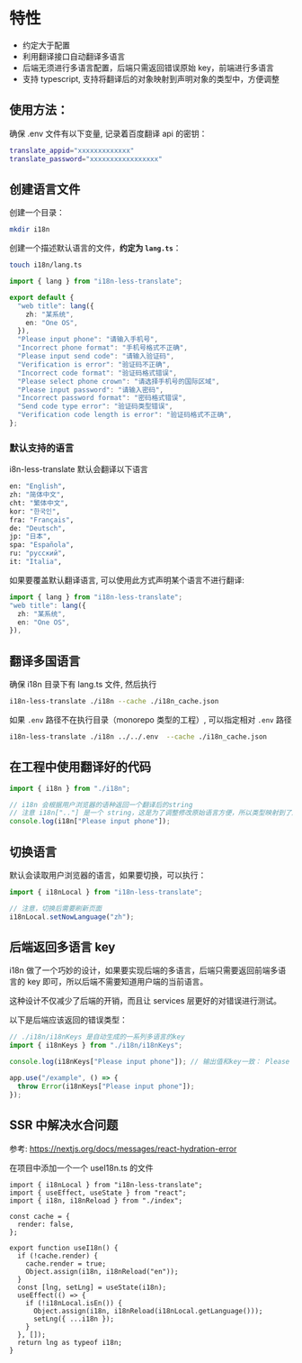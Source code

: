 # 特性

- 约定大于配置
- 利用翻译接口自动翻译多语言
- 后端无须进行多语言配置，后端只需返回错误原始 key，前端进行多语言
- 支持 typescript, 支持将翻译后的对象映射到声明对象的类型中，方便调整

## 使用方法：

确保 .env 文件有以下变量, 记录着百度翻译 api 的密钥：

```sh
translate_appid="xxxxxxxxxxxxx"
translate_password="xxxxxxxxxxxxxxxxx"
```

## 创建语言文件

创建一个目录：

```sh
mkdir i18n
```

创建一个描述默认语言的文件，**约定为 `lang.ts`**：

```sh
touch i18n/lang.ts
```

```typescript
import { lang } from "i18n-less-translate";

export default {
  "web title": lang({
    zh: "某系统",
    en: "One OS",
  }),
  "Please input phone": "请输入手机号",
  "Incorrect phone format": "手机号格式不正确",
  "Please input send code": "请输入验证码",
  "Verification is error": "验证码不正确",
  "Incorrect code format": "验证码格式错误",
  "Please select phone crown": "请选择手机号的国际区域",
  "Please input password": "请输入密码",
  "Incorrect password format": "密码格式错误",
  "Send code type error": "验证码类型错误",
  "Verification code length is error": "验证码格式不正确",
};
```

### 默认支持的语言

i8n-less-translate 默认会翻译以下语言

```sh
en: "English",
zh: "简体中文",
cht: "繁体中文",
kor: "한국인",
fra: "Français",
de: "Deutsch",
jp: "日本",
spa: "Española",
ru: "русский",
it: "Italia",
```

如果要覆盖默认翻译语言, 可以使用此方式声明某个语言不进行翻译:

```typescript
import { lang } from "i18n-less-translate";
"web title": lang({
  zh: "某系统",
  en: "One OS",
}),
```

## 翻译多国语言

确保 i18n 目录下有 lang.ts 文件, 然后执行

```sh
i18n-less-translate ./i18n --cache ./i18n_cache.json
```

如果 `.env` 路径不在执行目录（monorepo 类型的工程）, 可以指定相对 `.env` 路径

```sh
i18n-less-translate ./i18n ../../.env  --cache ./i18n_cache.json
```

## 在工程中使用翻译好的代码

```typescript
import { i18n } from "./i18n";

// i18n 会根据用户浏览器的语种返回一个翻译后的string
// 注意 i18n[".."] 是一个 string，这是为了调整修改原始语言方便，所以类型映射到了原始文件中
console.log(i18n["Please input phone"]);
```

## 切换语言

默认会读取用户浏览器的语言，如果要切换，可以执行：

```typescript
import { i18nLocal } from "i18n-less-translate";

// 注意，切换后需要刷新页面
i18nLocal.setNowLanguage("zh");
```

## 后端返回多语言 key

i18n 做了一个巧妙的设计，如果要实现后端的多语言，后端只需要返回前端多语言的 key 即可，所以后端不需要知道用户端的当前语言。

这种设计不仅减少了后端的开销，而且让 services 层更好的对错误进行测试。

以下是后端应该返回的错误类型：

```typescript
// ./i18n/i18nKeys 是自动生成的一系列多语言的key
import { i18nKeys } from "./i18n/i18nKeys";

console.log(i18nKeys["Please input phone"]); // 输出值和key一致： Please input phone

app.use("/example", () => {
  throw Error(i18nKeys["Please input phone"]);
});
```

## SSR 中解决水合问题

参考: https://nextjs.org/docs/messages/react-hydration-error

在项目中添加一个一个 useI18n.ts 的文件

```tsx
import { i18nLocal } from "i18n-less-translate";
import { useEffect, useState } from "react";
import { i18n, i18nReload } from "./index";

const cache = {
  render: false,
};

export function useI18n() {
  if (!cache.render) {
    cache.render = true;
    Object.assign(i18n, i18nReload("en"));
  }
  const [lng, setLng] = useState(i18n);
  useEffect(() => {
    if (!i18nLocal.isEn()) {
      Object.assign(i18n, i18nReload(i18nLocal.getLanguage()));
      setLng({ ...i18n });
    }
  }, []);
  return lng as typeof i18n;
}
```
